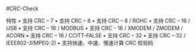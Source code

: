 #CRC-Check

特性
• 支持 CRC – 7
• 支持 CRC – 8
• 支持 CRC – 8 / ROHC
• 支持 CRC – 16 / USB
• 支持 CRC – 16 / MODBUS
• 支持 CRC – 16 / XMODEM / ZMODEM / ACORN
• 支持 CRC – 16 / CCITT-FALSE
• 支持 CRC – 32
• 支持 CRC – 32 / IEEE802-3(MPEG-2)
• 支持快速、中速、慢速计算 CRC 校验码
